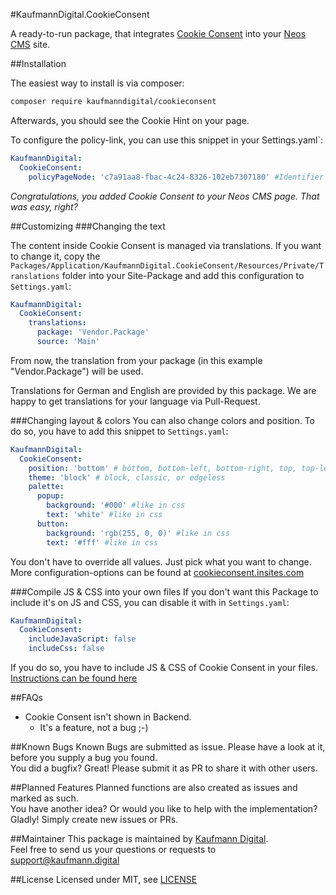 #KaufmannDigital.CookieConsent


A ready-to-run package, that integrates [Cookie Consent](https://cookieconsent.insites.com/) into your [Neos CMS](https://www.neos.io) site.

##Installation


The easiest way to install is via composer:
```bash
composer require kaufmanndigital/cookieconsent
```
Afterwards, you should see the Cookie Hint on your page.

To configure the policy-link, you can use this snippet in your Settings.yaml`:

```yaml
KaufmannDigital:
  CookieConsent:
    policyPageNode: 'c7a91aa8-fbac-4c24-8326-102eb7307180' #Identifier of documentNode you want to link.
```

_Congratulations, you added Cookie Consent to your Neos CMS page. That was easy, right?_


##Customizing
###Changing the text

The content inside Cookie Consent is managed via translations. If you want to change it, copy the `Packages/Application/KaufmannDigital.CookieConsent/Resources/Private/Translations` folder into your Site-Package and add this configuration to `Settings.yaml`:
```yaml
KaufmannDigital:
  CookieConsent:
    translations:
      package: 'Vendor.Package'
      source: 'Main'
```
From now, the translation from your package (in this example "Vendor.Package") will be used.

Translations for German and English are provided by this package. We are happy to get translations for your language via Pull-Request.

###Changing layout & colors
You can also change colors and position. To do so, you have to add this snippet to `Settings.yaml`:
```yaml
KaufmannDigital:
  CookieConsent:
    position: 'bottom' # bottom, bottom-left, bottom-right, top, top-left or top-right 
    theme: 'block' # block, classic, or edgeless
    palette:
      popup:
        background: '#000' #like in css
        text: 'white' #like in css
      button:
        background: 'rgb(255, 0, 0)' #like in css
        text: '#fff' #like in css
```
You don't have to override all values. Just pick what you want to change. More configuration-options can be found at [cookieconsent.insites.com](https://cookieconsent.insites.com) 


###Compile JS & CSS into your own files
If you don't want this Package to include it's on JS and CSS, you can disable it with in `Settings.yaml`:
```yaml
KaufmannDigital:
  CookieConsent:
    includeJavaScript: false
    includeCss: false
```
If you do so, you have to include JS & CSS of Cookie Consent in your files. [Instructions can be found here](https://github.com/insites/cookieconsent/#installation)


##FAQs
* Cookie Consent isn't shown in Backend.
  * It's a feature, not a bug ;-)


##Known Bugs
Known Bugs are submitted as issue. Please have a look at it, before you supply a bug you found.  
You did a bugfix? Great! Please submit it as PR to share it with other users. 

##Planned Features
Planned functions are also created as issues and marked as such.  
You have another idea? Or would you like to help with the implementation? Gladly! Simply create new issues or PRs.

##Maintainer
This package is maintained by [Kaufmann Digital](https://www.kaufmann.digital).  
Feel free to send us your questions or requests to [support@kaufmann.digital](mailto:support@kaufmann.digital)

##License
Licensed under MIT, see [LICENSE](LICENSE)
